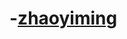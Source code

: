 # -[zhaoyiming](https://github.com/ether333/-/blob/main/%E5%B1%8F%E5%B9%95%E6%88%AA%E5%9B%BE%202021-10-10%20120317.png)
